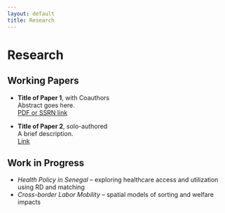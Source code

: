 ```yaml
---
layout: default
title: Research
---
```


# Research

## Working Papers

- **Title of Paper 1**, with Coauthors  
  Abstract goes here.  
  [PDF or SSRN link](#)

- **Title of Paper 2**, solo-authored  
  A brief description.  
  [Link](#)

## Work in Progress

- *Health Policy in Senegal* – exploring healthcare access and utilization using RD and matching  
- *Cross-border Labor Mobility* – spatial models of sorting and welfare impacts
